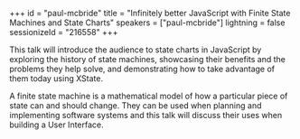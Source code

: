 +++
id = "paul-mcbride"
title = "Infinitely better JavaScript with Finite State Machines and State Charts"
speakers = ["paul-mcbride"]
lightning = false
sessionizeId = "216558"
+++

This talk will introduce the audience to state charts in JavaScript by exploring the history of state machines, showcasing their benefits and the problems they help solve, and demonstrating how to take advantage of them today using XState.

A finite state machine is a mathematical model of how a particular piece of state can and should change. They can be used when planning and implementing software systems and this talk will discuss their uses when building a User Interface.